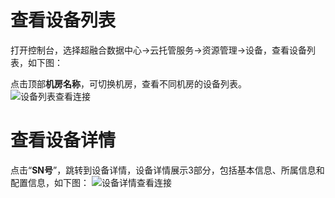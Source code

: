 # 查看设备列表

打开控制台，选择超融合数据中心->云托管服务->资源管理->设备，查看设备列表，如下图：</br>

点击顶部**机房名称**，可切换机房，查看不同机房的设备列表。
![设备列表查看连接](https://github.com/jdcloudcom/cn/blob/cn-Cloud-Cabinet-Service/image/Hyper-Converged-IDC/Cloud-Cabinet-Service/CCS011.jpg)

# 查看设备详情

点击“**SN号**”，跳转到设备详情，设备详情展示3部分，包括基本信息、所属信息和配置信息，如下图：
![设备详情查看连接](https://github.com/jdcloudcom/cn/blob/cn-Cloud-Cabinet-Service/image/Hyper-Converged-IDC/Cloud-Cabinet-Service/CCS002.jpg)


